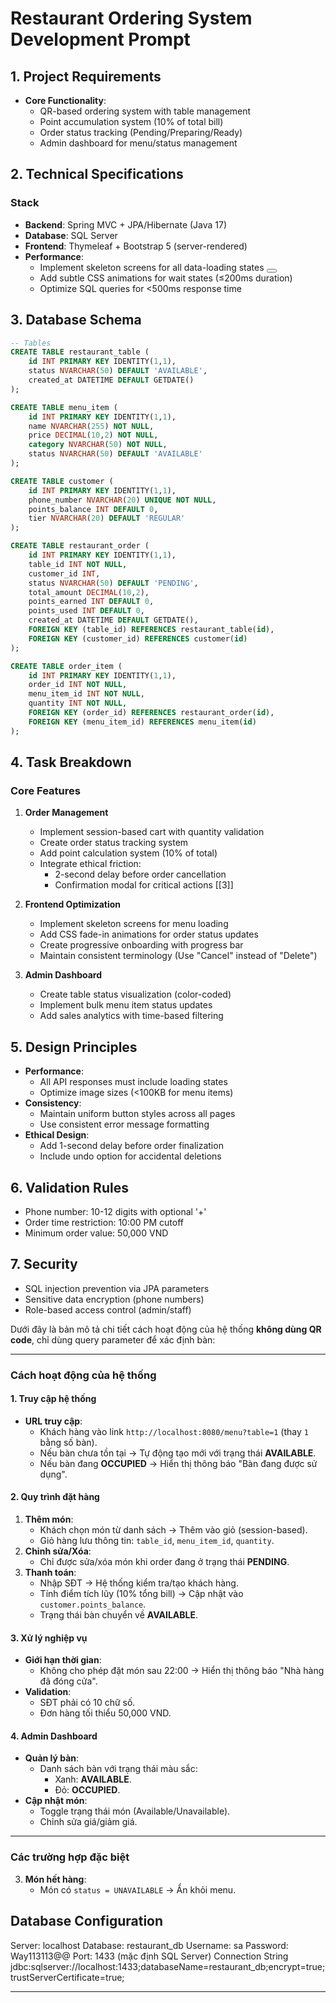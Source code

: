 # Restaurant Ordering System Development Prompt

## 1. Project Requirements
- **Core Functionality**: 
  - QR-based ordering system with table management
  - Point accumulation system (10% of total bill)
  - Order status tracking (Pending/Preparing/Ready)
  - Admin dashboard for menu/status management

## 2. Technical Specifications
### Stack
- **Backend**: Spring MVC + JPA/Hibernate (Java 17)
- **Database**: SQL Server
- **Frontend**: Thymeleaf + Bootstrap 5 (server-rendered)
- **Performance**: 
  - Implement skeleton screens for all data-loading states <button class="citation-flag" data-index="7">
  - Add subtle CSS animations for wait states (≤200ms duration)
  - Optimize SQL queries for <500ms response time

## 3. Database Schema
```sql
-- Tables
CREATE TABLE restaurant_table (
    id INT PRIMARY KEY IDENTITY(1,1),
    status NVARCHAR(50) DEFAULT 'AVAILABLE',
    created_at DATETIME DEFAULT GETDATE()
);

CREATE TABLE menu_item (
    id INT PRIMARY KEY IDENTITY(1,1),
    name NVARCHAR(255) NOT NULL,
    price DECIMAL(10,2) NOT NULL,
    category NVARCHAR(50) NOT NULL,
    status NVARCHAR(50) DEFAULT 'AVAILABLE'
);

CREATE TABLE customer (
    id INT PRIMARY KEY IDENTITY(1,1),
    phone_number NVARCHAR(20) UNIQUE NOT NULL,
    points_balance INT DEFAULT 0,
    tier NVARCHAR(20) DEFAULT 'REGULAR'
);

CREATE TABLE restaurant_order (
    id INT PRIMARY KEY IDENTITY(1,1),
    table_id INT NOT NULL,
    customer_id INT,
    status NVARCHAR(50) DEFAULT 'PENDING',
    total_amount DECIMAL(10,2),
    points_earned INT DEFAULT 0,
    points_used INT DEFAULT 0,
    created_at DATETIME DEFAULT GETDATE(),
    FOREIGN KEY (table_id) REFERENCES restaurant_table(id),
    FOREIGN KEY (customer_id) REFERENCES customer(id)
);

CREATE TABLE order_item (
    id INT PRIMARY KEY IDENTITY(1,1),
    order_id INT NOT NULL,
    menu_item_id INT NOT NULL,
    quantity INT NOT NULL,
    FOREIGN KEY (order_id) REFERENCES restaurant_order(id),
    FOREIGN KEY (menu_item_id) REFERENCES menu_item(id)
);
```

## 4. Task Breakdown
### Core Features
1. **Order Management**
   - Implement session-based cart with quantity validation
   - Create order status tracking system
   - Add point calculation system (10% of total)
   - Integrate ethical friction: 
     - 2-second delay before order cancellation
     - Confirmation modal for critical actions [[3]]

2. **Frontend Optimization**
   - Implement skeleton screens for menu loading
   - Add CSS fade-in animations for order status updates
   - Create progressive onboarding with progress bar
   - Maintain consistent terminology (Use "Cancel" instead of "Delete")

3. **Admin Dashboard**
   - Create table status visualization (color-coded)
   - Implement bulk menu item status updates
   - Add sales analytics with time-based filtering

## 5. Design Principles
- **Performance**: 
  - All API responses must include loading states
  - Optimize image sizes (<100KB for menu items)
- **Consistency**:
  - Maintain uniform button styles across all pages
  - Use consistent error message formatting
- **Ethical Design**:
  - Add 1-second delay before order finalization
  - Include undo option for accidental deletions

## 6. Validation Rules
- Phone number: 10-12 digits with optional '+'
- Order time restriction: 10:00 PM cutoff
- Minimum order value: 50,000 VND

## 7. Security
- SQL injection prevention via JPA parameters
- Sensitive data encryption (phone numbers)
- Role-based access control (admin/staff)

Dưới đây là bản mô tả chi tiết cách hoạt động của hệ thống **không dùng QR code**, chỉ dùng query parameter để xác định bàn:

---

### **Cách hoạt động của hệ thống**

#### **1. Truy cập hệ thống**
- **URL truy cập**: 
  - Khách hàng vào link `http://localhost:8080/menu?table=1` (thay `1` bằng số bàn).
  - Nếu bàn chưa tồn tại → Tự động tạo mới với trạng thái **AVAILABLE**.
  - Nếu bàn đang **OCCUPIED** → Hiển thị thông báo "Bàn đang được sử dụng".

#### **2. Quy trình đặt hàng**
1. **Thêm món**:
   - Khách chọn món từ danh sách → Thêm vào giỏ (session-based).
   - Giỏ hàng lưu thông tin: `table_id`, `menu_item_id`, `quantity`.
2. **Chỉnh sửa/Xóa**:
   - Chỉ được sửa/xóa món khi order đang ở trạng thái **PENDING**.
3. **Thanh toán**:
   - Nhập SĐT → Hệ thống kiểm tra/tạo khách hàng.
   - Tính điểm tích lũy (10% tổng bill) → Cập nhật vào `customer.points_balance`.
   - Trạng thái bàn chuyển về **AVAILABLE**.

#### **3. Xử lý nghiệp vụ**
- **Giới hạn thời gian**:
  - Không cho phép đặt món sau 22:00 → Hiển thị thông báo "Nhà hàng đã đóng cửa".
- **Validation**:
  - SĐT phải có 10 chữ số.
  - Đơn hàng tối thiểu 50,000 VND.

#### **4. Admin Dashboard**
- **Quản lý bàn**:
  - Danh sách bàn với trạng thái màu sắc:
    - Xanh: **AVAILABLE**.
    - Đỏ: **OCCUPIED**.
- **Cập nhật món**:
  - Toggle trạng thái món (Available/Unavailable).
  - Chỉnh sửa giá/giảm giá.

---

### **Các trường hợp đặc biệt**
3. **Món hết hàng**:
   - Món có `status = UNAVAILABLE` → Ẩn khỏi menu.


## Database Configuration
Server: localhost
Database: restaurant_db
Username: sa
Password: Way113113@@
Port: 1433 (mặc định SQL Server)
Connection String
jdbc:sqlserver://localhost:1433;databaseName=restaurant_db;encrypt=true;trustServerCertificate=true;

---
